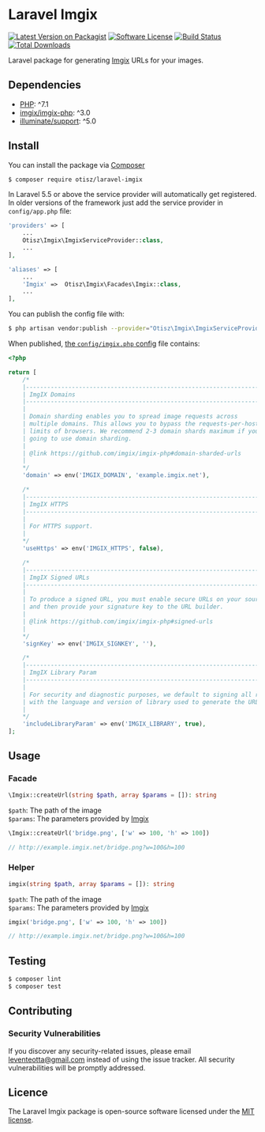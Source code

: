 # Laravel Imgix

[![Latest Version on Packagist][shield-packagist]][link-packagist]
[![Software License][shield-license]](LICENSE.md)
[![Build Status][shield-travis]][link-travis]
[![Total Downloads][shield-downloads]][link-packagist]

Laravel package for generating [Imgix](https://www.imgix.com) URLs for your images.

## Dependencies

- [PHP](https://secure.php.net): ^7.1
- [imgix/imgix-php](https://github.com/imgix/imgix-php): ^3.0
- [illuminate/support](https://github.com/illuminate/support): ^5.0

## Install

You can install the package via [Composer](https://getcomposer.org/)
```bash
$ composer require otisz/laravel-imgix
```

In Laravel 5.5 or above the service provider will automatically get registered. In older versions of the framework just add the service provider in `config/app.php` file:
```php
'providers' => [
    ...
    Otisz\Imgix\ImgixServiceProvider::class,
    ...
],

'aliases' => [
    ...
    'Imgix' =>  Otisz\Imgix\Facades\Imgix::class,
    ...
],
```

You can publish the config file with:
```bash
$ php artisan vendor:publish --provider="Otisz\Imgix\ImgixServiceProvider" --tag=config
```

When published, [the `config/imgix.php` config](config/imgix.php) file contains:

```php
<?php

return [
    /*
    |--------------------------------------------------------------------------
    | ImgIX Domains
    |--------------------------------------------------------------------------
    |
    | Domain sharding enables you to spread image requests across
    | multiple domains. This allows you to bypass the requests-per-host
    | limits of browsers. We recommend 2-3 domain shards maximum if you are
    | going to use domain sharding.
    |
    | @link https://github.com/imgix/imgix-php#domain-sharded-urls
    |
    */
    'domain' => env('IMGIX_DOMAIN', 'example.imgix.net'),

    /*
    |--------------------------------------------------------------------------
    | ImgIX HTTPS
    |--------------------------------------------------------------------------
    |
    | For HTTPS support.
    |
    */
    'useHttps' => env('IMGIX_HTTPS', false),

    /*
    |--------------------------------------------------------------------------
    | ImgIX Signed URLs
    |--------------------------------------------------------------------------
    |
    | To produce a signed URL, you must enable secure URLs on your source
    | and then provide your signature key to the URL builder.
    |
    | @link https://github.com/imgix/imgix-php#signed-urls
    |
    */
    'signKey' => env('IMGIX_SIGNKEY', ''),

    /*
    |--------------------------------------------------------------------------
    | ImgIX Library Param
    |--------------------------------------------------------------------------
    |
    | For security and diagnostic purposes, we default to signing all requests
    | with the language and version of library used to generate the URL.
    |
    */
    'includeLibraryParam' => env('IMGIX_LIBRARY', true),
];
```
    
## Usage

### Facade

```php
\Imgix::createUrl(string $path, array $params = []): string
```

`$path`: The path of the image \
`$params`: The parameters provided by [Imgix](https://docs.imgix.com/apis/url)

```php
\Imgix::createUrl('bridge.png', ['w' => 100, 'h' => 100])

// http://example.imgix.net/bridge.png?w=100&h=100
```

### Helper

```php
imgix(string $path, array $params = []): string
```

`$path`: The path of the image \
`$params`: The parameters provided by [Imgix](https://docs.imgix.com/apis/url)

```php
imgix('bridge.png', ['w' => 100, 'h' => 100])

// http://example.imgix.net/bridge.png?w=100&h=100
```
    
## Testing

``` bash
$ composer lint
$ composer test
```

## Contributing

### Security Vulnerabilities

If you discover any security-related issues, please email [leventeotta@gmail.com](mailto:leventeotta@gmail.com) instead of using the issue tracker. All security vulnerabilities will be promptly addressed.

## Licence

The Laravel Imgix package is open-source software licensed under the [MIT license](LICENSE.md).

[shield-packagist]: https://img.shields.io/packagist/v/otisz/laravel-imgix.svg?style=flat-square
[shield-license]: https://img.shields.io/badge/license-MIT-brightgreen.svg?style=flat-square
[shield-travis]: https://img.shields.io/travis/Otisz/Laravel-Imgix.svg?style=flat-square
[shield-downloads]: https://img.shields.io/packagist/dt/otisz/laravel-imgix.svg?style=flat-square

[link-packagist]: https://packagist.org/packages/otisz/laravel-imgix
[link-travis]: https://travis-ci.org/Otisz/Laravel-Imgix
